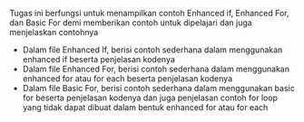 Tugas ini berfungsi untuk menampilkan contoh Enhanced if, Enhanced For, dan Basic For demi memberikan contoh untuk dipelajari dan juga menjelaskan contohnya

- Dalam file Enhanced If, berisi contoh sederhana dalam menggunakan enhanced if beserta penjelasan kodenya
- Dalam file Enhanced For, berisi contoh sederhana dalam menggunakan enhanced for atau for each beserta penjelasan kodenya
- Dalam file Basic For, berisi contoh sederhana dalam menggunakan basic for beserta penjelasan kodenya dan juga penjelasan contoh for loop yang tidak dapat dibuat dalam bentuk enhanced for atau for each
